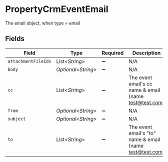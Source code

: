 # PropertyCrmEventEmail

The email object, when type = email


## Fields

| Field                                                      | Type                                                       | Required                                                   | Description                                                |
| ---------------------------------------------------------- | ---------------------------------------------------------- | ---------------------------------------------------------- | ---------------------------------------------------------- |
| `attachmentFileIds`                                        | List\<*String*>                                            | :heavy_minus_sign:                                         | N/A                                                        |
| `body`                                                     | *Optional\<String>*                                        | :heavy_minus_sign:                                         | N/A                                                        |
| `cc`                                                       | List\<*String*>                                            | :heavy_minus_sign:                                         | The event email's cc name & email (name <test@test.com>)   |
| `from`                                                     | *Optional\<String>*                                        | :heavy_minus_sign:                                         | N/A                                                        |
| `subject`                                                  | *Optional\<String>*                                        | :heavy_minus_sign:                                         | N/A                                                        |
| `to`                                                       | List\<*String*>                                            | :heavy_minus_sign:                                         | The event email's "to" name & email (name <test@test.com>) |